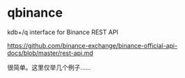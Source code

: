 # qbinance

kdb+/q interface for Binance REST API

<https://github.com/binance-exchange/binance-official-api-docs/blob/master/rest-api.md>


很简单。这里仅举几个例子……

